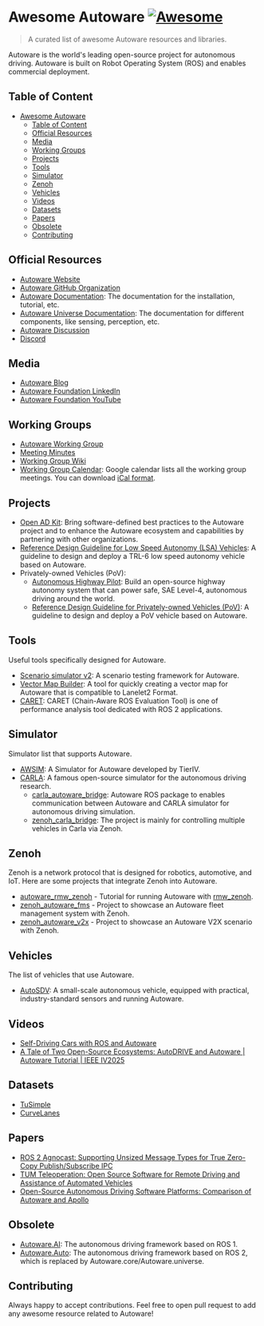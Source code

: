 # Awesome Autoware [![Awesome](https://awesome.re/badge.svg)](https://awesome.re)

> A curated list of awesome Autoware resources and libraries.

Autoware is the world's leading open-source project for autonomous driving. Autoware is built on Robot Operating System (ROS) and enables commercial deployment.

## Table of Content

- [Awesome Autoware ](#awesome-autoware-)
  - [Table of Content](#table-of-content)
  - [Official Resources](#official-resources)
  - [Media](#media)
  - [Working Groups](#working-groups)
  - [Projects](#projects)
  - [Tools](#tools)
  - [Simulator](#simulator)
  - [Zenoh](#zenoh)
  - [Vehicles](#vehicles)
  - [Videos](#videos)
  - [Datasets](#datasets)
  - [Papers](#papers)
  - [Obsolete](#obsolete)
  - [Contributing](#contributing)

## Official Resources

- [Autoware Website](https://autoware.org/)
- [Autoware GitHub Organization](https://github.com/autowarefoundation)
- [Autoware Documentation](https://autowarefoundation.github.io/autoware-documentation/main/): The documentation for the installation, tutorial, etc.
- [Autoware Universe Documentation](https://autowarefoundation.github.io/autoware_universe/main/index.html): The documentation for different components, like sensing, perception, etc.
- [Autoware Discussion](https://github.com/orgs/autowarefoundation/discussions)
- [Discord](https://discord.gg/Q94UsPvReQ)

## Media

- [Autoware Blog](https://autoware.org/awf-blog/)
- [Autoware Foundation LinkedIn](https://www.linkedin.com/company/the-autoware-foundation)
- [Autoware Foundation YouTube](https://www.youtube.com/@autowarefoundation)

## Working Groups

- [Autoware Working Group](https://autoware.org/join-a-work-group/)
- [Meeting Minutes](https://github.com/orgs/autowarefoundation/discussions/categories/working-group-meetings)
- [Working Group Wiki](https://github.com/autowarefoundation/autoware-projects/wiki#working-groups)
- [Working Group Calendar](https://calendar.google.com/calendar/u/0/embed?src=autoware.org_6lol0ho5ft0217h8c60pi1fm30@group.calendar.google.com&ctz=America/Anchorage): Google calendar lists all the working group meetings. You can download [iCal format](https://calendar.google.com/calendar/ical/autoware.org_6lol0ho5ft0217h8c60pi1fm30%40group.calendar.google.com/public/basic.ics).

## Projects

- [Open AD Kit](https://autowarefoundation.github.io/openadkit/): Bring software-defined best practices to the Autoware project and to enhance the Autoware ecosystem and capabilities by partnering with other organizations.
- [Reference Design Guideline for Low Speed Autonomy (LSA) Vehicles](https://autowarefoundation.github.io/LSA-reference-design-docs/main/): A guideline to design and deploy a TRL-6 low speed autonomy vehicle based on Autoware.
- Privately-owned Vehicles (PoV):
  - [Autonomous Highway Pilot](https://github.com/autowarefoundation/autoware.privately-owned-vehicles): Build an open-source highway autonomy system that can power safe, SAE Level-4, autonomous driving around the world.
  - [Reference Design Guideline for Privately-owned Vehicles (PoV)](https://autowarefoundation.github.io/autoware.pov-reference-design-docs/main/): A guideline to design and deploy a PoV vehicle based on Autoware.

## Tools

Useful tools specifically designed for Autoware.

- [Scenario simulator v2](https://tier4.github.io/scenario_simulator_v2-docs/): A scenario testing framework for Autoware.
- [Vector Map Builder](https://tools.tier4.jp/feature/vector_map_builder_ll2/): A tool for quickly creating a vector map for Autoware that is compatible to Lanelet2 Format.
- [CARET](https://github.com/tier4/caret): CARET (Chain-Aware ROS Evaluation Tool) is one of performance analysis tool dedicated with ROS 2 applications.

## Simulator

Simulator list that supports Autoware.

- [AWSIM](https://tier4.github.io/AWSIM/): A Simulator for Autoware developed by TierIV.
- [CARLA](https://carla.org/): A famous open-source simulator for the autonomous driving research.
  - [carla_autoware_bridge](https://github.com/autowarefoundation/autoware_universe/tree/main/simulator/autoware_carla_interface): Autoware ROS package to enables communication between Autoware and CARLA simulator for autonomous driving simulation.
  - [zenoh_carla_bridge](https://autoware-carla-launch.readthedocs.io/en/latest/): The project is mainly for controlling multiple vehicles in Carla via Zenoh.

## Zenoh

Zenoh is a network protocol that is designed for robotics, automotive, and IoT. Here are some projects that integrate Zenoh into Autoware.

- [autoware_rmw_zenoh](https://github.com/evshary/autoware_rmw_zenoh) - Tutorial for running Autoware with [rmw_zenoh](http://github.com/ros2/rmw_zenoh).
- [zenoh_autoware_fms](https://github.com/evshary/zenoh_autoware_fms) - Project to showcase an Autoware fleet management system with Zenoh.
- [zenoh_autoware_v2x](https://github.com/evshary/zenoh_autoware_v2x) - Project to showcase an Autoware V2X scenario with Zenoh.

## Vehicles

The list of vehicles that use Autoware.

- [AutoSDV](https://github.com/NEWSLabNTU/AutoSDV): A small-scale autonomous vehicle, equipped with practical, industry-standard sensors and running Autoware.

## Videos

- [Self-Driving Cars with ROS and Autoware](https://www.youtube.com/playlist?list=PL8EeqqtDev54yyF5-o2jUEOhAm2GSZm6e)
- [A Tale of Two Open-Source Ecosystems: AutoDRIVE and Autoware | Autoware Tutorial | IEEE IV2025](https://youtu.be/MDpC3oAN9gI?si=iWdujfwmkT9WM-fE)

## Datasets

- [TuSimple](https://www.kaggle.com/datasets/manideep1108/tusimple)
- [CurveLanes](https://www.kaggle.com/datasets/bnyadmohammed/curvelanes)

## Papers

- [ROS 2 Agnocast: Supporting Unsized Message Types for True Zero-Copy Publish/Subscribe IPC](https://arxiv.org/abs/2506.16882)
- [TUM Teleoperation: Open Source Software for Remote Driving and Assistance of Automated Vehicles](https://arxiv.org/abs/2506.13933)
- [Open-Source Autonomous Driving Software Platforms: Comparison of Autoware and Apollo](https://arxiv.org/abs/2501.18942)

## Obsolete

- [Autoware.AI](https://github.com/autowarefoundation/autoware_ai): The autonomous driving framework based on ROS 1.
- [Autoware.Auto](https://autowarefoundation.gitlab.io/autoware.auto/AutowareAuto/): The autonomous driving framework based on ROS 2, which is replaced by Autoware.core/Autoware.universe.

## Contributing

Always happy to accept contributions. Feel free to open pull request to add any awesome resource related to Autoware!
